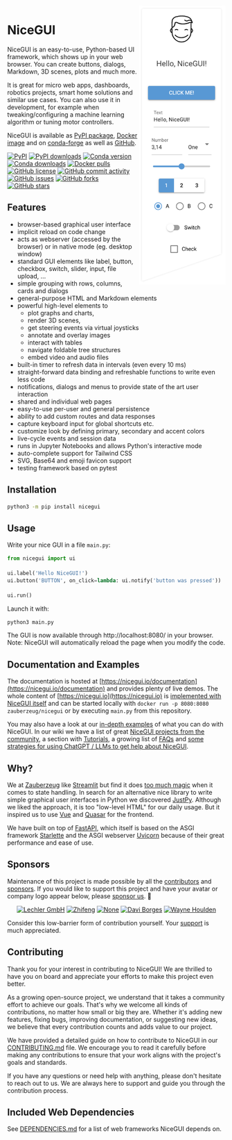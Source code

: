 <a href="https://nicegui.io/#about">
  <img src="https://raw.githubusercontent.com/zauberzeug/nicegui/main/screenshot.png"
    width="200" align="right" alt="Try online!" />
</a>

# NiceGUI

NiceGUI is an easy-to-use, Python-based UI framework, which shows up in your web browser.
You can create buttons, dialogs, Markdown, 3D scenes, plots and much more.

It is great for micro web apps, dashboards, robotics projects, smart home solutions and similar use cases.
You can also use it in development, for example when tweaking/configuring a machine learning algorithm or tuning motor controllers.

NiceGUI is available as [PyPI package](https://pypi.org/project/nicegui/), [Docker image](https://hub.docker.com/r/zauberzeug/nicegui) and on [conda-forge](https://anaconda.org/conda-forge/nicegui) as well as [GitHub](https://github.com/zauberzeug/nicegui).

[![PyPI](https://img.shields.io/pypi/v/nicegui?color=dark-green)](https://pypi.org/project/nicegui/)
[![PyPI downloads](https://img.shields.io/pypi/dm/nicegui?color=dark-green)](https://pypi.org/project/nicegui/)
[![Conda version](https://img.shields.io/conda/v/conda-forge/nicegui?color=green&label=conda-forge)](https://anaconda.org/conda-forge/nicegui)
[![Conda downloads](https://img.shields.io/conda/dn/conda-forge/nicegui?color=green&label=downloads)](https://anaconda.org/conda-forge/nicegui)
[![Docker pulls](https://img.shields.io/docker/pulls/zauberzeug/nicegui)](https://hub.docker.com/r/zauberzeug/nicegui)<br />
[![GitHub license](https://img.shields.io/github/license/zauberzeug/nicegui?color=orange)](https://github.com/zauberzeug/nicegui/blob/main/LICENSE)
[![GitHub commit activity](https://img.shields.io/github/commit-activity/m/zauberzeug/nicegui)](https://github.com/zauberzeug/nicegui/graphs/commit-activity)
[![GitHub issues](https://img.shields.io/github/issues/zauberzeug/nicegui?color=blue)](https://github.com/zauberzeug/nicegui/issues)
[![GitHub forks](https://img.shields.io/github/forks/zauberzeug/nicegui)](https://github.com/zauberzeug/nicegui/network)
[![GitHub stars](https://img.shields.io/github/stars/zauberzeug/nicegui)](https://github.com/zauberzeug/nicegui/stargazers)

## Features

- browser-based graphical user interface
- implicit reload on code change
- acts as webserver (accessed by the browser) or in native mode (eg. desktop window)
- standard GUI elements like label, button, checkbox, switch, slider, input, file upload, ...
- simple grouping with rows, columns, cards and dialogs
- general-purpose HTML and Markdown elements
- powerful high-level elements to
  - plot graphs and charts,
  - render 3D scenes,
  - get steering events via virtual joysticks
  - annotate and overlay images
  - interact with tables
  - navigate foldable tree structures
  - embed video and audio files
- built-in timer to refresh data in intervals (even every 10 ms)
- straight-forward data binding and refreshable functions to write even less code
- notifications, dialogs and menus to provide state of the art user interaction
- shared and individual web pages
- easy-to-use per-user and general persistence
- ability to add custom routes and data responses
- capture keyboard input for global shortcuts etc.
- customize look by defining primary, secondary and accent colors
- live-cycle events and session data
- runs in Jupyter Notebooks and allows Python's interactive mode
- auto-complete support for Tailwind CSS
- SVG, Base64 and emoji favicon support
- testing framework based on pytest

## Installation

```bash
python3 -m pip install nicegui
```

## Usage

Write your nice GUI in a file `main.py`:

```python
from nicegui import ui

ui.label('Hello NiceGUI!')
ui.button('BUTTON', on_click=lambda: ui.notify('button was pressed'))

ui.run()
```

Launch it with:

```bash
python3 main.py
```

The GUI is now available through http://localhost:8080/ in your browser.
Note: NiceGUI will automatically reload the page when you modify the code.

## Documentation and Examples

The documentation is hosted at [https://nicegui.io/documentation](https://nicegui.io/documentation) and provides plenty of live demos.
The whole content of [https://nicegui.io](https://nicegui.io) is [implemented with NiceGUI itself](https://github.com/zauberzeug/nicegui/blob/main/main.py)
and can be started locally with `docker run -p 8080:8080 zauberzeug/nicegui` or by executing `main.py` from this repository.

You may also have a look at our [in-depth examples](https://github.com/zauberzeug/nicegui/tree/main/examples) of what you can do with NiceGUI.
In our wiki we have a list of great [NiceGUI projects from the community](https://github.com/zauberzeug/nicegui/wiki#community-projects), a section with [Tutorials](https://github.com/zauberzeug/nicegui/wiki#tutorials), a growing list of [FAQs](https://github.com/zauberzeug/nicegui/wiki/FAQs) and [some strategies for using ChatGPT / LLMs to get help about NiceGUI](https://github.com/zauberzeug/nicegui/wiki#chatgpt).

## Why?

We at [Zauberzeug](https://zauberzeug.com) like [Streamlit](https://streamlit.io/)
but find it does [too much magic](https://github.com/zauberzeug/nicegui/issues/1#issuecomment-847413651) when it comes to state handling.
In search for an alternative nice library to write simple graphical user interfaces in Python we discovered [JustPy](https://justpy.io/).
Although we liked the approach, it is too "low-level HTML" for our daily usage.
But it inspired us to use [Vue](https://vuejs.org/) and [Quasar](https://quasar.dev/) for the frontend.

We have built on top of [FastAPI](https://fastapi.tiangolo.com/),
which itself is based on the ASGI framework [Starlette](https://www.starlette.io/)
and the ASGI webserver [Uvicorn](https://www.uvicorn.org/)
because of their great performance and ease of use.

## Sponsors

Maintenance of this project is made possible by all the [contributors](https://github.com/zauberzeug/nicegui/graphs/contributors) and [sponsors](https://github.com/sponsors/zauberzeug).
If you would like to support this project and have your avatar or company logo appear below, please [sponsor us](https://github.com/sponsors/zauberzeug). 💖

<!-- SPONSORS -->
<p align="center">
  <a href="https://github.com/lechler-gmbh"><img src="https://github.com/lechler-gmbh.png" width="50px" alt="Lechler GmbH" /></a>
  <a href="https://github.com/Zhifeng2019"><img src="https://github.com/Zhifeng2019.png" width="50px" alt="Zhifeng" /></a>
  <a href="https://github.com/sereneturtlefox"><img src="https://github.com/sereneturtlefox.png" width="50px" alt="None" /></a>
  <a href="https://github.com/daviborges666"><img src="https://github.com/daviborges666.png" width="50px" alt="Davi Borges" /></a>
  <a href="https://github.com/whoulden"><img src="https://github.com/whoulden.png" width="50px" alt="Wayne Houlden" /></a>
</p>
<!-- SPONSORS -->

Consider this low-barrier form of contribution yourself.
Your [support](https://github.com/sponsors/zauberzeug) is much appreciated.

## Contributing

Thank you for your interest in contributing to NiceGUI! We are thrilled to have you on board and appreciate your efforts to make this project even better.

As a growing open-source project, we understand that it takes a community effort to achieve our goals. That's why we welcome all kinds of contributions, no matter how small or big they are. Whether it's adding new features, fixing bugs, improving documentation, or suggesting new ideas, we believe that every contribution counts and adds value to our project.

We have provided a detailed guide on how to contribute to NiceGUI in our [CONTRIBUTING.md](https://github.com/zauberzeug/nicegui/blob/main/CONTRIBUTING.md) file. We encourage you to read it carefully before making any contributions to ensure that your work aligns with the project's goals and standards.

If you have any questions or need help with anything, please don't hesitate to reach out to us. We are always here to support and guide you through the contribution process.

## Included Web Dependencies

See [DEPENDENCIES.md](https://github.com/zauberzeug/nicegui/blob/main/DEPENDENCIES.md) for a list of web frameworks NiceGUI depends on.
